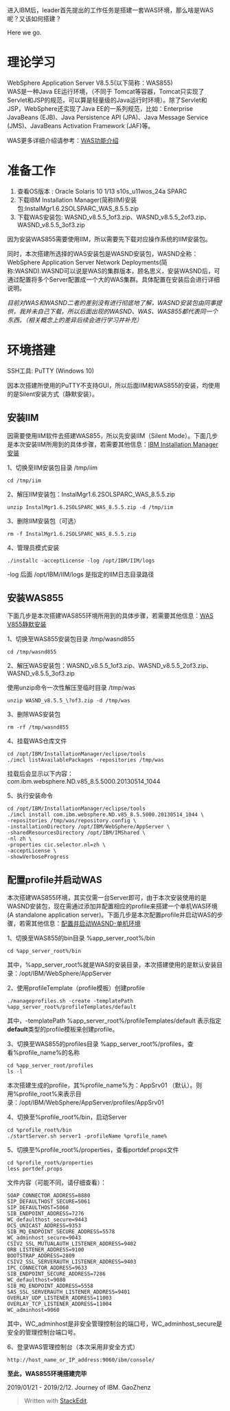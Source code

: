 进入IBM后，leader首先提出的工作任务是搭建一套WAS环境，那么啥是WAS呢？又该如何搭建？

Here we go.


# 理论学习

WebSphere Application Server V8.5.5(以下简称：WAS855)					
WAS是一种Java EE运行环境，（不同于 Tomcat等容器，Tomcat只实现了Servlet和JSP的规范，可以算是轻量级的Java运行时环境）。除了Servlet和JSP，WebSphere还实现了Java EE的一系列规范，比如：Enterprise JavaBeans (EJB)、Java Persistence API (JPA)、Java Message Service (JMS)、JavaBeans Activation Framework (JAF)等。

WAS更多详细介绍请参考：[WAS功能介绍](https://www.ibm.com/support/knowledgecenter/zh/SSAW57_9.0.0/com.ibm.websphere.nd.multiplatform.doc/ae/welc6productov.html)





# 准备工作

 1. 查看OS版本 :  Oracle Solaris 10 1/13 s10s_u11wos_24a SPARC
 2. 下载IBM Installation Manager(简称IIM)安装包:InstalMgr1.6.2SOLSPARC_WAS_8.5.5.zip
 3. 下载WAS安装包: WASND_v8.5.5_1of3.zip、WASND_v8.5.5_2of3.zip、WASND_v8.5.5_3of3.zip

因为安装WAS855需要使用IIM，所以需要先下载对应操作系统的IIM安装包。

同时，本次搭建所选择的WAS安装包是WASND安装包，WASND全称：WebSphere Application Server Network Deployments(简称:WASND).WASND可以说是WAS的集群版本，顾名思义，安装WASND后，可通过配置将多个Server配置成一个大的WAS集群。具体配置在安装后会进行详细说明。

*目前对WAS和WASND二者的差别没有进行彻底地了解，WASND安装包由同事提供，我并未自己下载，所以后面出现的WASND、WAS、WAS855都代表同一个东西。（相关概念上的差异后续会进行学习并补充）*

# 环境搭建

SSH工具: PuTTY (Windows 10)

因本次搭建所使用的PuTTY不支持GUI，所以后面IIM和WAS855的安装，均使用的是Silent安装方式（静默安装）。

## **安装IIM**

因需要使用IIM软件去搭建WAS855，所以先安装IIM（Silent Mode）。下面几步是本次安装IIM所用到的具体步骤，若需要其他信息：[IBM Installation Manager安装](https://www.ibm.com/developerworks/cn/websphere/library/techarticles/1111_zhub_im/1111_zhub_im.html)

1、切换至IIM安装包目录 /tmp/iim	

    cd /tmp/iim

2、解压IIM安装包：InstalMgr1.6.2SOLSPARC_WAS_8.5.5.zip

    unzip InstalMgr1.6.2SOLSPARC_WAS_8.5.5.zip -d /tmp/iim

3、删除IIM安装包（可选）

    rm -f InstalMgr1.6.2SOLSPARC_WAS_8.5.5.zip

4、管理员模式安装

    ./installc -acceptLicense -log /opt/IBM/IIM/logs

-log 后面 /opt/IBM/IIM/logs 是指定的IIM日志目录路径


## 安装WAS855

下面几步是本次搭建WAS855环境所用到的具体步骤，若需要其他信息：[WAS V855静默安装
](https://blog.csdn.net/lczean/article/details/77164207)

1、切换至WAS855安装包目录 /tmp/wasnd855

    cd /tmp/wasnd855

2、解压WAS安装包：WASND_v8.5.5_1of3.zip、WASND_v8.5.5_2of3.zip、WASND_v8.5.5_3of3.zip

使用unzip命令一次性解压至临时目录 /tmp/was

    unzip WASND_v8.5.5_\?of3.zip -d /tmp/was

3、删除WAS安装包

    rm -rf /tmp/wasnd855

4、挂载WAS仓库文件

    cd /opt/IBM/InstallationManager/eclipse/tools
    ./imcl listAvailablePackages -repositories /tmp/was
		
挂载后会显示以下内容：  
com.ibm.websphere.ND.v85_8.5.5000.20130514_1044

5、执行安装命令

    cd /opt/IBM/InstallationManager/eclipse/tools
    ./imcl install com.ibm.websphere.ND.v85_8.5.5000.20130514_1044 \
    -repositories /tmp/was/repository.config \
    -installationDirectory /opt/IBM/WebSphere/AppServer \
    -sharedResourcesDirectory /opt/IBM/IMShared \
    -nl zh \
    -properties cic.selector.nl=zh \
    -acceptLicense \
    -showVerboseProgress

## 配置profile并启动WAS

本次搭建WAS855环境，其实仅需一台Server即可，由于本次安装使用的是WASND安装包，现在需通过添加并配置相应的profile来搭建一个单机WAS环境(A standalone application server)。下面几步是本次配置profile并启动WAS的步骤，若需其他信息：[配置并启动WASND-单机环境](https://www.ibm.com/support/knowledgecenter/SSAW57_8.5.5/com.ibm.websphere.nd.multiplatform.doc/ae/tpro_setup.html)

1、切换至WAS855的bin目录 %app_server_root%/bin

    cd %app_server_root%/bin

其中，%app_server_root%就是WAS的安装目录，本次搭建使用的是默认安装目录：/opt/IBM/WebSphere/AppServer

2、使用profileTemplate（profile模板）创建profile

    ./manageprofiles.sh -create -templatePath %app_server_root%/profileTemplates/default 

其中，-templatePath %app_server_root%/profileTemplates/default 表示指定**default**类型的profile模板来创建profile。

3、切换至WAS855的profiles目录 %app_server_root%/profiles，查看%profile_name%的名称

    cd %app_server_root/profiles
    ls -l
    
本次搭建生成的profile，其%profile_name%为：AppSrv01 （默认）。则用%profile_root%来表示目录：/opt/IBM/WebSphere/AppServer/profiles/AppSrv01

4、切换至%profile_root%/bin，启动Server

    cd %profile_root%/bin
    ./startServer.sh server1 -profileName %profile_name%

5、切换至%profile_root%/properties，查看portdef.props文件

    cd %profile_root%/properties
    less portdef.props


文件内容（可能不同，请仔细查看）：

    SOAP_CONNECTOR_ADDRESS=8880
    SIP_DEFAULTHOST_SECURE=5061
    SIP_DEFAULTHOST=5060
    SIB_ENDPOINT_ADDRESS=7276
    WC_defaulthost_secure=9443
    DCS_UNICAST_ADDRESS=9353
    SIB_MQ_ENDPOINT_SECURE_ADDRESS=5578
    WC_adminhost_secure=9043
    CSIV2_SSL_MUTUALAUTH_LISTENER_ADDRESS=9402
    ORB_LISTENER_ADDRESS=9100
    BOOTSTRAP_ADDRESS=2809
    CSIV2_SSL_SERVERAUTH_LISTENER_ADDRESS=9403
    IPC_CONNECTOR_ADDRESS=9633
    SIB_ENDPOINT_SECURE_ADDRESS=7286
    WC_defaulthost=9080
    SIB_MQ_ENDPOINT_ADDRESS=5558
    SAS_SSL_SERVERAUTH_LISTENER_ADDRESS=9401
    OVERLAY_UDP_LISTENER_ADDRESS=11003
    OVERLAY_TCP_LISTENER_ADDRESS=11004
    WC_adminhost=9060

其中，WC_adminhost是非安全管理控制台的端口号，WC_adminhost_secure是安全的管理控制台端口号。

6、登录WAS管理控制台（本次采用非安全方式）

    http://host_name_or_IP_address:9060/ibm/console/

**至此，WAS855环境搭建完毕**


2019/01/21 - 2019/2/12. Journey of IBM. GaoZhenz
> Written with [StackEdit](https://stackedit.io/).
<!--stackedit_data:
eyJoaXN0b3J5IjpbLTI4ODk0MTg5XX0=
-->